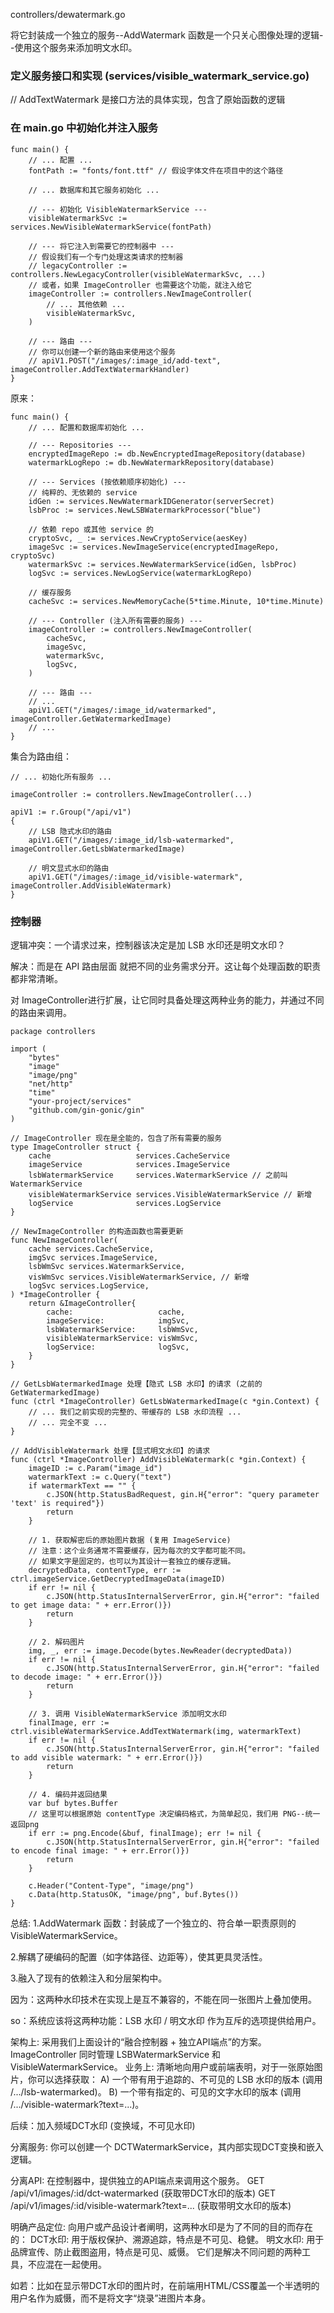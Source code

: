 controllers/dewatermark.go

将它封装成一个独立的服务--AddWatermark 函数是一个只关心图像处理的逻辑--使用这个服务来添加明文水印。

### 定义服务接口和实现 (services/visible_watermark_service.go)
// AddTextWatermark 是接口方法的具体实现，包含了原始函数的逻辑

### 在 main.go 中初始化并注入服务
```
func main() {
    // ... 配置 ...
    fontPath := "fonts/font.ttf" // 假设字体文件在项目中的这个路径

    // ... 数据库和其它服务初始化 ...

    // --- 初始化 VisibleWatermarkService ---
    visibleWatermarkSvc := services.NewVisibleWatermarkService(fontPath)

    // --- 将它注入到需要它的控制器中 ---
    // 假设我们有一个专门处理这类请求的控制器
    // legacyController := controllers.NewLegacyController(visibleWatermarkSvc, ...)
    // 或者，如果 ImageController 也需要这个功能，就注入给它
    imageController := controllers.NewImageController(
        // ... 其他依赖 ...
        visibleWatermarkSvc,
    )
    
    // --- 路由 ---
    // 你可以创建一个新的路由来使用这个服务
    // apiV1.POST("/images/:image_id/add-text", imageController.AddTextWatermarkHandler)
}
```

原来：
```
func main() {
    // ... 配置和数据库初始化 ...

    // --- Repositories ---
    encryptedImageRepo := db.NewEncryptedImageRepository(database)
	watermarkLogRepo := db.NewWatermarkRepository(database)
    
    // --- Services (按依赖顺序初始化) ---
    // 纯粹的、无依赖的 service
    idGen := services.NewWatermarkIDGenerator(serverSecret)
	lsbProc := services.NewLSBWatermarkProcessor("blue")

    // 依赖 repo 或其他 service 的
    cryptoSvc, _ := services.NewCryptoService(aesKey)
    imageSvc := services.NewImageService(encryptedImageRepo, cryptoSvc)
    watermarkSvc := services.NewWatermarkService(idGen, lsbProc)
    logSvc := services.NewLogService(watermarkLogRepo)
    
    // 缓存服务
    cacheSvc := services.NewMemoryCache(5*time.Minute, 10*time.Minute)
    
    // --- Controller (注入所有需要的服务) ---
    imageController := controllers.NewImageController(
        cacheSvc,
        imageSvc,
        watermarkSvc,
        logSvc,
    )

    // --- 路由 ---
    // ...
    apiV1.GET("/images/:image_id/watermarked", imageController.GetWatermarkedImage)
    // ...
}
```

集合为路由组：

```
// ... 初始化所有服务 ...

imageController := controllers.NewImageController(...)

apiV1 := r.Group("/api/v1")
{
    // LSB 隐式水印的路由
    apiV1.GET("/images/:image_id/lsb-watermarked", imageController.GetLsbWatermarkedImage)
    
    // 明文显式水印的路由
    apiV1.GET("/images/:image_id/visible-watermark", imageController.AddVisibleWatermark)
}
```

### 控制器
逻辑冲突：一个请求过来，控制器该决定是加 LSB 水印还是明文水印？

解决：而是在 API 路由层面 就把不同的业务需求分开。这让每个处理函数的职责都非常清晰。

对 ImageController进行扩展，让它同时具备处理这两种业务的能力，并通过不同的路由来调用。

```
package controllers

import (
	"bytes"
	"image"
	"image/png"
	"net/http"
	"time"
	"your-project/services"
	"github.com/gin-gonic/gin"
)

// ImageController 现在是全能的，包含了所有需要的服务
type ImageController struct {
	cache                   services.CacheService
	imageService            services.ImageService
	lsbWatermarkService     services.WatermarkService // 之前叫 WatermarkService
	visibleWatermarkService services.VisibleWatermarkService // 新增
	logService              services.LogService
}

// NewImageController 的构造函数也需要更新
func NewImageController(
	cache services.CacheService,
	imgSvc services.ImageService,
	lsbWmSvc services.WatermarkService,
	visWmSvc services.VisibleWatermarkService, // 新增
	logSvc services.LogService,
) *ImageController {
	return &ImageController{
		cache:                   cache,
		imageService:            imgSvc,
		lsbWatermarkService:     lsbWmSvc,
		visibleWatermarkService: visWmSvc,
		logService:              logSvc,
	}
}

// GetLsbWatermarkedImage 处理【隐式 LSB 水印】的请求 (之前的 GetWatermarkedImage)
func (ctrl *ImageController) GetLsbWatermarkedImage(c *gin.Context) {
    // ... 我们之前实现的完整的、带缓存的 LSB 水印流程 ...
    // ... 完全不变 ...
}

// AddVisibleWatermark 处理【显式明文水印】的请求
func (ctrl *ImageController) AddVisibleWatermark(c *gin.Context) {
	imageID := c.Param("image_id")
	watermarkText := c.Query("text")
	if watermarkText == "" {
		c.JSON(http.StatusBadRequest, gin.H{"error": "query parameter 'text' is required"})
		return
	}
    
	// 1. 获取解密后的原始图片数据 (复用 ImageService)
	// 注意：这个业务通常不需要缓存，因为每次的文字都可能不同。
	// 如果文字是固定的，也可以为其设计一套独立的缓存逻辑。
	decryptedData, contentType, err := ctrl.imageService.GetDecryptedImageData(imageID)
	if err != nil {
		c.JSON(http.StatusInternalServerError, gin.H{"error": "failed to get image data: " + err.Error()})
		return
	}

	// 2. 解码图片
	img, _, err := image.Decode(bytes.NewReader(decryptedData))
	if err != nil {
		c.JSON(http.StatusInternalServerError, gin.H{"error": "failed to decode image: " + err.Error()})
		return
	}

	// 3. 调用 VisibleWatermarkService 添加明文水印
	finalImage, err := ctrl.visibleWatermarkService.AddTextWatermark(img, watermarkText)
	if err != nil {
		c.JSON(http.StatusInternalServerError, gin.H{"error": "failed to add visible watermark: " + err.Error()})
		return
	}

	// 4. 编码并返回结果
	var buf bytes.Buffer
	// 这里可以根据原始 contentType 决定编码格式，为简单起见，我们用 PNG--统一返回png
	if err := png.Encode(&buf, finalImage); err != nil {
		c.JSON(http.StatusInternalServerError, gin.H{"error": "failed to encode final image: " + err.Error()})
		return
	}

	c.Header("Content-Type", "image/png")
	c.Data(http.StatusOK, "image/png", buf.Bytes())
}
```



总结:
1.AddWatermark 函数：封装成了一个独立的、符合单一职责原则的 VisibleWatermarkService。

2.解耦了硬编码的配置（如字体路径、边距等），使其更具灵活性。

3.融入了现有的依赖注入和分层架构中。

因为：这两种水印技术在实现上是互不兼容的，不能在同一张图片上叠加使用。

so：系统应该将这两种功能：LSB 水印 / 明文水印 作为互斥的选项提供给用户。


架构上: 采用我们上面设计的“融合控制器 + 独立API端点”的方案。ImageController 同时管理 LSBWatermarkService 和 VisibleWatermarkService。
业务上: 清晰地向用户或前端表明，对于一张原始图片，你可以选择获取：
A) 一个带有用于追踪的、不可见的 LSB 水印的版本 (调用 /.../lsb-watermarked)。
B) 一个带有指定的、可见的文字水印的版本 (调用 /.../visible-watermark?text=...)。

后续：加入频域DCT水印 (变换域，不可见水印)

分离服务: 你可以创建一个 DCTWatermarkService，其内部实现DCT变换和嵌入逻辑。

分离API: 在控制器中，提供独立的API端点来调用这个服务。
GET /api/v1/images/:id/dct-watermarked (获取带DCT水印的版本)
GET /api/v1/images/:id/visible-watermark?text=... (获取带明文水印的版本)

明确产品定位: 向用户或产品设计者阐明，这两种水印是为了不同的目的而存在的：
DCT水印: 用于版权保护、溯源追踪，特点是不可见、稳健。
明文水印: 用于品牌宣传、防止截图盗用，特点是可见、威慑。
它们是解决不同问题的两种工具，不应混在一起使用。

如若：比如在显示带DCT水印的图片时，在前端用HTML/CSS覆盖一个半透明的用户名作为威慑，而不是将文字“烧录”进图片本身。
